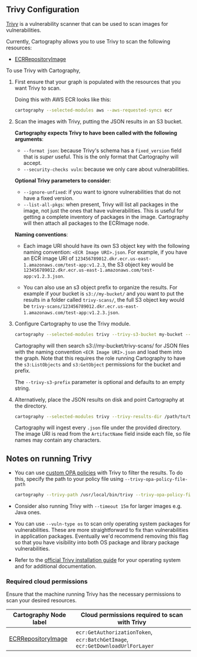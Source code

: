 ## Trivy Configuration

[Trivy](https://aquasecurity.github.io/trivy/latest/) is a vulnerability scanner that can be used to scan images for vulnerabilities.

Currently, Cartography allows you to use Trivy to scan the following resources:

- [ECRRepositoryImage](https://cartography-cncf.github.io/cartography/modules/aws/schema.html#ecrrepositoryimage)


To use Trivy with Cartography,

1. First ensure that your graph is populated with the resources that you want Trivy to scan.

    Doing this with AWS ECR looks like this:

    ```bash
    cartography --selected-modules aws --aws-requested-syncs ecr
    ```

1. Scan the images with Trivy, putting the JSON results in an S3 bucket.

    **Cartography expects Trivy to have been called with the following arguments**:

    - `--format json`: because Trivy's schema has a `fixed_version` field that is _super_ useful. This is the only format that Cartography will accept.
    - `--security-checks vuln`: because we only care about vulnerabilities.

    **Optional Trivy parameters to consider**:

    - `--ignore-unfixed`: if you want to ignore vulnerabilities that do not have a fixed version.
    - `--list-all-pkgs`: when present, Trivy will list all packages in the image, not just the ones that have vulnerabilities. This is useful for getting a complete inventory of packages in the image. Cartography will then attach all packages to the ECRImage node.

    **Naming conventions**:

    - Each image URI should have its own S3 object key with the following naming convention: `<ECR Image URI>.json`. For example, if you have an ECR image URI of `123456789012.dkr.ecr.us-east-1.amazonaws.com/test-app:v1.2.3`, the S3 object key would be `123456789012.dkr.ecr.us-east-1.amazonaws.com/test-app:v1.2.3.json`.

    - You can also use an s3 object prefix to organize the results. For example if your bucket is `s3://my-bucket/` and you want to put the results in a folder called `trivy-scans/`, the full S3 object key would be `trivy-scans/123456789012.dkr.ecr.us-east-1.amazonaws.com/test-app:v1.2.3.json`.

1. Configure Cartography to use the Trivy module.

    ```bash
    cartography --selected-modules trivy --trivy-s3-bucket my-bucket --trivy-s3-prefix trivy-scans/
    ```

    Cartography will then search s3://my-bucket/trivy-scans/ for JSON files with the naming convention `<ECR Image URI>.json` and load them into the graph. Note that this requires the role running Cartography to have the `s3:ListObjects` and `s3:GetObject` permissions for the bucket and prefix.

    The `--trivy-s3-prefix` parameter is optional and defaults to an empty string.

1. Alternatively, place the JSON results on disk and point Cartography at the directory.

    ```bash
    cartography --selected-modules trivy --trivy-results-dir /path/to/trivy-results
    ```

    Cartography will ingest every `.json` file under the provided directory. The image URI is read from the `ArtifactName` field inside each file, so file names may contain any characters.

## Notes on running Trivy

- You can use [custom OPA policies](https://trivy.dev/latest/docs/configuration/filtering/#by-rego) with Trivy to filter the results. To do this, specify the path to your policy file using `--trivy-opa-policy-file-path`
    ```bash
    cartography --trivy-path /usr/local/bin/trivy --trivy-opa-policy-file-path /path/to/policy.rego
    ```

- Consider also running Trivy with `--timeout 15m` for larger images e.g. Java ones.

- You can use `--vuln-type os` to scan only operating system packages for vulnerabilities. These are more straightforward to fix than vulnerabilities in application packages. Eventually we'd recommend removing this flag so that you have visibility into both OS package and library package vulnerabilities.

- Refer to the [official Trivy installation guide](https://aquasecurity.github.io/trivy/latest/getting-started/installation/) for your operating system and for additional documentation.


### Required cloud permissions

Ensure that the machine running Trivy has the necessary permissions to scan your desired resources.


| Cartography Node label | Cloud permissions required to scan with Trivy |
|---|---|
| [ECRRepositoryImage](https://cartography-cncf.github.io/cartography/modules/aws/schema.html#ecrrepositoryimage) | `ecr:GetAuthorizationToken`, `ecr:BatchGetImage`, `ecr:GetDownloadUrlForLayer` |
